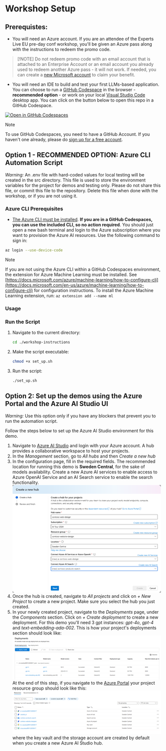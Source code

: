 
# Workshop Setup 


## Prerequistes: 

- You will need an Azure account. If you are an attendee of the Experts Live EU pre-day conf workshop, you'll be given an Azure pass along with the instructions to redeem the promo code.

>[!NOTE] Do not redeem promo code with an email account that is attached to an Enterprise Account or an email account you already used to redeem another Azure pass - it will not work. If needed, you can create a [new Microsoft account](https://signup.live.com/signup?sru=https%3a%2f%2flogin.live.com%2foauth20_authorize.srf%3flc%3d1033%26client_id%3d81feaced-5ddd-41e7-8bef-3e20a2689bb7%26mkt%3dEN-US%26opid%3d7C5DB83D1ABD4491%26opidt%3d1726652133%26uaid%3dd485e211148e4d7ca419bcf0bcb85b03%26contextid%3dBCC91F640A71C3DD%26opignore%3d1&mkt=EN-US&uiflavor=web&lw=1&fl=easi2&client_id=81feaced-5ddd-41e7-8bef-3e20a2689bb7&uaid=d485e211148e4d7ca419bcf0bcb85b03&suc=81feaced-5ddd-41e7-8bef-3e20a2689bb7&lic=1) to claim your benefit.

- You will need an IDE to build and test your first LLMs-based application. You can choose to run a [GitHub Codespace](https://github.com/features/codespaces) in the browser - **recommended option** - or work on your local [Visual Studio Code](https://code.visualstudio.com/) desktop app. You can click on the button below to open this repo in a GitHub Codespace.

 [![Open in GitHub Codespaces](https://img.shields.io/static/v1?style=for-the-badge&label=GitHub+Codespaces&message=Open&color=brightgreen&logo=github)](https://github.com/codespaces/new?hide_repo_select=true&ref=experts-live-eu-2024&repo=848158252&skip_quickstart=true)

 >[!NOTE] 
 > To use GitHub Codespaces, you need to have a GitHub Account. If you haven't one  already, please do [sign up for a free account](https://github.com/signup). 

## Option 1 - RECOMMENDED OPTION: Azure CLI Automation Script

*Warning:* An .env file with hard-coded values for local testing will be created in the src directory.
This file is used to store the environment variables for the project for demos and testing only.
Please do not share this file, or commit this file to the repository.
Delete this file when done with the workshop, or if you are not using it.

### Azure CLI Prerequisites

- [The Azure CLI must be installed](https://docs.microsoft.com/cli/azure/install-azure-cli?WT.mc_id=academic-145965-cacaste). **If you are in a GitHub Codespaces, you can use the included CLI, so no action required**. You should just open a new bash terminal and login to the Azure subscription where you want to provision the Azure AI resources. Use the following command to sign in:
```bash
az login --use-device-code
```

>[!NOTE]
>If you are not using the Azure CLI within a GitHub Codespaces environment, the extension for Azure Machine Learning must be installed.  See [https://docs.microsoft.com/azure/machine-learning/how-to-configure-cli](https://docs.microsoft.com/en-us/azure/machine-learning/how-to-configure-cli) for configuration instructions.
> To install the Azure Machine Learning extension, run: ```az extension add --name ml```

### Usage

### Run the Script

1. Navigate to the current directory:
   ```bash
   cd ./workshop-instructions
   ```

2. Make the script executable:
   ```bash
   chmod +x set_up.sh
   ```
3. Run the script:
   ```bash
   ./set_up.sh
   ```

## Option 2: Set up the demos using the Azure Portal and the Azure AI Studio UI

*Warning:* Use this option only if you have any blockers that prevent you to run the automation script.

Follow the steps below to set up the Azure AI Studio environment for this demo.

1. Navigate to [Azure AI Studio](ai.azure.com) and login with your Azure account. A hub provides a collaborative workspace to host your projects.
1. In the *Management* section, go to *All hubs* and then *Create a new hub*
1. In the configuration page, fill in the required fields. The recommended location for running this demo is **Sweden Central**, for the sake of models availability. Create a new Azure AI services to enable access to Azure OpenAI Service and an AI Search service to enable the search functionality.
![Hub configuration](./media/hub_configuration.png)
1. Once the hub is created, navigate to *All projects* and click on *+ New Project* to create a new project. Make sure you select the hub you just created. 
1. In your newly created project, navigate to the *Deployments* page, under the *Components* section. Click on *+ Create deployment* to create a new deployment. For this demo you'll need 3 gpt instances: *gpt-4o*, *gpt-4* and *text-embedding-ada-002*. This is how your project's deployments section should look like:
![Deployments section](./media/deployments.png)
At the end of this step, if you navigate to the [Azure Portal](portal.azure.com) your project resource group should look like this:
![Azure resource group](./media/azure_rg.png)
where the key vault and the storage account are created by default when you create a new Azure AI Studio hub.

